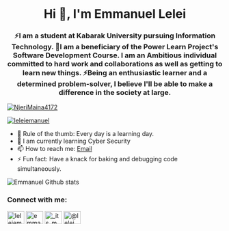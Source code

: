 <h1 align="center">Hi 👋, I'm Emmanuel Lelei</h1>
<h3 align="center">⚡I am a student at Kabarak University pursuing Information Technology. 🦋I am a beneficiary of the Power Learn Project's Software Development Course. I am an Ambitious individual committed to hard work and collaborations as well as getting to learn new things. ⚡Being an enthusiastic learner and a determined problem-solver, I believe I'll be able to make a difference in the society at large.</h3>

<p align="left"> <a href="https://github.com/ryo-ma/github-profile-trophy"><img src="https://github-profile-trophy.vercel.app/?username=Elelei&theme=gruvbox" alt="NjeriMaina4172" /></a> </p>
<p align="left"> <a href="https://twitter.com/leleiemanuel" target="blank"><img src="https://img.shields.io/twitter/follow/leleiemanuel?logo=twitter&style=for-the-badge" alt="leleiemanuel" /></a> </p>

<!-- - 🔭 Goal: Make the internet a better place. -->
- 💯 Rule of the thumb: Every day is a learning day.
- 🌱 I am currently learning Cyber Security
- 📫 How to reach me: [Email](mailto:manuellelei750@gmail.com) 
- ⚡ Fun fact: Have a knack for baking and debugging code simultaneously.
  
![Emmanuel Github stats](https://github-readme-stats.vercel.app/api?username=Elelei&theme=synthwave&show_icons=true&count_private=true)


<h3 align="left">Connect with me:</h3>
<p align="left">
<a href="https://twitter.com/leleiemanuel" target="blank"><img align="center" src="https://raw.githubusercontent.com/rahuldkjain/github-profile-readme-generator/master/src/images/icons/Social/twitter.svg" alt="leleiemanuel" height="30" width="40" /></a>
<a href="https://linkedin.com/in/emmanuel-lelei-a9aa50252// " target="blank"><img align="center" src="https://raw.githubusercontent.com/rahuldkjain/github-profile-readme-generator/master/src/images/icons/Social/linked-in-alt.svg" alt="emmanuel-lelei-a9aa50252//" height="30" width="40" /></a>
<a href="https://instagram.com/_its_m.a.n.u_" target="blank"><img align="center" src="https://raw.githubusercontent.com/rahuldkjain/github-profile-readme-generator/master/src/images/icons/Social/instagram.svg" alt="_its_m.a.n.u_" height="30" width="40" /></a>
<a href="https://hashnode.com/@lelei emanuel" target="blank"><img align="center" src="https://raw.githubusercontent.com/rahuldkjain/github-profile-readme-generator/master/src/images/icons/Social/hashnode.svg" alt="@lelei emanuel" height="30" width="40" /></a>
</p>
 
